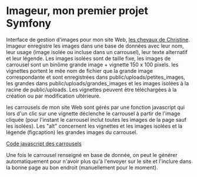 <h1>Imageur, mon premier projet Symfony</h1>

<p>Interface de gestion d'images pour mon site Web, <a href="http://chrizedday.free.fr">les chevaux de Christine</a>. Imageur enregistre les images dans une base de données avec leur nom, leur usage (image isolée ou incluse dans un carrousel), leur texte alternatif et leur légende. Les images isolées sont de taille fixe, les images de carrousel sont un binôme grande image + vignette 150 x 100 pixels. les vignettes portent le mêe nom de fichier que la grande image correspondante et sont enregistrées dans public/uploads/petites_images, les grandes dans public/uploads/grandes_images et les images isolées à la racine de public/uploads. Les vignettes peuvent être téléchargées à la création ou par modification ultérieure.</p>

<p>les carrousels de mon site Web sont gérés par une fonction javascript qui lors d'un clic sur une vignette déclenche le carrousel à partir de l'image cliquée (pour l'instant le carrousel inclut toutes les images de la page sauf les isolées). Les "alt" concernent les vignettes et les images isolées et la légende (figcaption) les grandes images du carrousel.</p>

<p><a href="main.js">Code javascript des carrousels </a></p>

<p>Une fois le carrousel renseigné en base de donnée, on peut le générer automatiquement pour n'avoir plus qu'à l'envoyer sur le site et l'inclure dans la bonne page au bon endroit (manuellement pour le moment).</p>
